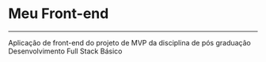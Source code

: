 # Meu Front-end
---------------------------------------

Aplicação de front-end do projeto de MVP da disciplina de pós graduação Desenvolvimento Full Stack Básico

